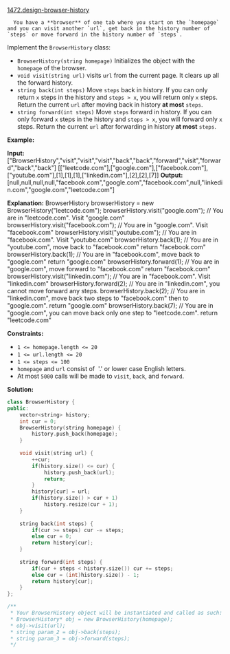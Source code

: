 [1472.design-browser-history](https://leetcode.com/problems/design-browser-history/)  

      You have a **browser** of one tab where you start on the `homepage` and you can visit another `url`, get back in the history number of `steps` or move forward in the history number of `steps`.

Implement the `BrowserHistory` class:

*   `BrowserHistory(string homepage)` Initializes the object with the `homepage` of the browser.
*   `void visit(string url)` visits `url` from the current page. It clears up all the forward history.
*   `string back(int steps)` Move `steps` back in history. If you can only return `x` steps in the history and `steps > x`, you will return only `x` steps. Return the current `url` after moving back in history **at most** `steps`.
*   `string forward(int steps)` Move `steps` forward in history. If you can only forward `x` steps in the history and `steps > x`, you will forward only `x` steps. Return the current `url` after forwarding in history **at most** `steps`.

**Example:**

**Input:**
\["BrowserHistory","visit","visit","visit","back","back","forward","visit","forward","back","back"\]
\[\["leetcode.com"\],\["google.com"\],\["facebook.com"\],\["youtube.com"\],\[1\],\[1\],\[1\],\["linkedin.com"\],\[2\],\[2\],\[7\]\]
**Output:**
\[null,null,null,null,"facebook.com","google.com","facebook.com",null,"linkedin.com","google.com","leetcode.com"\]

**Explanation:**
BrowserHistory browserHistory = new BrowserHistory("leetcode.com");
browserHistory.visit("google.com");       // You are in "leetcode.com". Visit "google.com"
browserHistory.visit("facebook.com");     // You are in "google.com". Visit "facebook.com"
browserHistory.visit("youtube.com");      // You are in "facebook.com". Visit "youtube.com"
browserHistory.back(1);                   // You are in "youtube.com", move back to "facebook.com" return "facebook.com"
browserHistory.back(1);                   // You are in "facebook.com", move back to "google.com" return "google.com"
browserHistory.forward(1);                // You are in "google.com", move forward to "facebook.com" return "facebook.com"
browserHistory.visit("linkedin.com");     // You are in "facebook.com". Visit "linkedin.com"
browserHistory.forward(2);                // You are in "linkedin.com", you cannot move forward any steps.
browserHistory.back(2);                   // You are in "linkedin.com", move back two steps to "facebook.com" then to "google.com". return "google.com"
browserHistory.back(7);                   // You are in "google.com", you can move back only one step to "leetcode.com". return "leetcode.com"

**Constraints:**

*   `1 <= homepage.length <= 20`
*   `1 <= url.length <= 20`
*   `1 <= steps <= 100`
*   `homepage` and `url` consist of  '.' or lower case English letters.
*   At most `5000` calls will be made to `visit`, `back`, and `forward`.  



**Solution:**  

```cpp
class BrowserHistory {
public:
    vector<string> history;
    int cur = 0;
    BrowserHistory(string homepage) {
        history.push_back(homepage);    
    }
    
    void visit(string url) {
        ++cur;
        if(history.size() <= cur) {
            history.push_back(url);
            return;
        }
        history[cur] = url;
        if(history.size() > cur + 1) 
            history.resize(cur + 1);
    }
    
    string back(int steps) {
        if(cur >= steps) cur -= steps;
        else cur = 0;
        return history[cur];
    }
    
    string forward(int steps) {
        if(cur + steps < history.size()) cur += steps;
        else cur = (int)history.size() - 1;
        return history[cur];
    }
};

/**
 * Your BrowserHistory object will be instantiated and called as such:
 * BrowserHistory* obj = new BrowserHistory(homepage);
 * obj->visit(url);
 * string param_2 = obj->back(steps);
 * string param_3 = obj->forward(steps);
 */
```
      